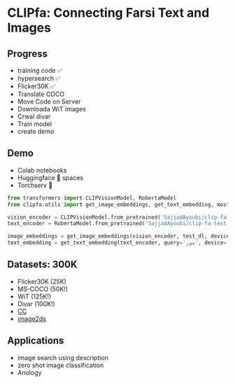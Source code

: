 # CLIPfa: Connecting Farsi Text and Images


## Progress
- training code ✅
- hypersearch ✅
- Flicker30K ✅
- Translate COCO
- Move Code on Server
- Downloada WiT images
- Crwal divar
- Train model
- create demo

## Demo
- Colab notebooks
- Huggingface 🤗 spaces
- Torchserv 🥘

```python
from transformers import CLIPVisionModel, RobertaModel
from clipfa.utils import get_image_embeddings, get_text_embedding, most_similar

vision_encoder = CLIPVisionModel.from_pretrained('SajjadAyoubi/clip-fa-vision')
text_encoder = RobertaModel.from_pretrained('SajjadAyoubi/clip-fa-text')

image_embeddings = get_image_embeddings(vision_encoder, test_dl, device='cuda')
text_embedding = get_text_embedding(text_encoder, query='موز', device='cuda')
```

## Datasets: 300K
- Flicker30K (25K)
- MS-COCO (50K!)
- WiT (125K!)
- Divar (100K!)
- [CC](https://ai.google.com/research/ConceptualCaptions/download)
- [image2ds](https://github.com/rom1504/img2dataset)

## Applications
- image search using description
- zero shot image classification
- Anology
